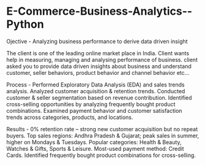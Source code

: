 # E-Commerce-Business-Analytics--Python
Ojective - Analyzing business performance to derive data driven insight

The client is one of the leading online market place in India.
Client wants help in measuring, managing and analysing performance of business.
client asked you to provide data driven insights about business and understand customer, seller behaviors, product behavior and 
channel behavior etc...

Process -
Performed Exploratory Data Analysis (EDA) and sales trends analysis.
Analyzed customer acquisition & retention trends.
Conducted customer & seller segmentation based on revenue contribution. 
Identified cross-selling opportunities by analyzing frequently bought product combinations. 
Examined payment behavior and customer satisfaction trends across categories, products, and locations.

Results -
0% retention rate – strong new customer acquisition but no repeat buyers.
Top sales regions: Andhra Pradesh & Gujarat; peak sales in summer, higher on Mondays & Tuesdays.
Popular categories: Health & Beauty, Watches & Gifts, Sports & Leisure. Most-used payment method: Credit Cards. 
Identified frequently bought product combinations for cross-selling.
